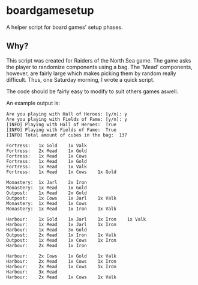 # boardgamesetup
A helper script for board games' setup phases.

## Why?
This script was created for Raiders of the North Sea game. The game asks the player to randomize components using a bag. The 'Mead' components, however, are fairly large which makes picking them by random really difficult. Thus, one Saturday morning, I wrote a quick script.

The code should be fairly easy to modify to suit others games aswell.

An example output is:

```
Are you playing with Hall of Heroes: [y/n]: y
Are you playing with Fields of Fame: [y/n]: y
[INFO] Playing with Hall of Heroes:  True
[INFO] Playing with Fields of Fame:  True
[INFO] Total amount of cubes in the bag:  137
 
Fortress: 	1x Gold    1x Valk    
Fortress: 	2x Mead    1x Gold    
Fortress: 	1x Mead    1x Cows    
Fortress: 	1x Mead    1x Gold    
Fortress: 	1x Mead    1x Valk    
Fortress: 	1x Mead    1x Cows    1x Gold    
 
Monastery: 	1x Jarl    2x Iron    
Monastery: 	1x Mead    1x Gold    
Outpost: 	1x Mead    2x Gold    
Outpost: 	1x Cows    1x Jarl    1x Valk    
Monastery: 	1x Mead    1x Cows    
Monastery: 	1x Mead    1x Iron    1x Valk    
 
Harbour: 	1x Gold    1x Jarl    1x Iron    1x Valk    
Harbour: 	1x Mead    1x Jarl    1x Iron    
Harbour: 	1x Mead    3x Gold    
Outpost: 	2x Mead    1x Iron    1x Valk    
Outpost: 	1x Mead    1x Cows    1x Iron    
Harbour: 	2x Mead    1x Iron    
 
Harbour: 	2x Cows    1x Gold    1x Valk    
Harbour: 	2x Mead    1x Cows    1x Iron    
Harbour: 	2x Mead    1x Cows    1x Iron    
Harbour: 	3x Mead    
Harbour: 	2x Mead    1x Cows    1x Valk    
```